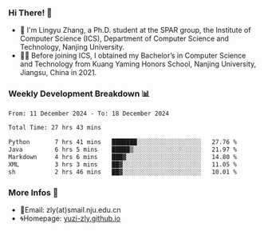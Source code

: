 ### Hi There! 👋 
- 🐳 I'm Lingyu Zhang, a Ph.D. student at the SPAR group, the Institute of Computer Science (ICS), Department of Computer Science and Technology, Nanjing University.
- 🧑‍🎓 Before joining ICS, I obtained my Bachelor’s in Computer Science and Technology from Kuang Yaming Honors School, Nanjing University, Jiangsu, China in 2021.

### Weekly Development Breakdown :bar_chart:

<!--START_SECTION:waka-->

```txt
From: 11 December 2024 - To: 18 December 2024

Total Time: 27 hrs 43 mins

Python       7 hrs 41 mins   ███████░░░░░░░░░░░░░░░░░░   27.76 %
Java         6 hrs 5 mins    █████▒░░░░░░░░░░░░░░░░░░░   21.97 %
Markdown     4 hrs 6 mins    ███▓░░░░░░░░░░░░░░░░░░░░░   14.80 %
XML          3 hrs 3 mins    ██▓░░░░░░░░░░░░░░░░░░░░░░   11.05 %
sh           2 hrs 46 mins   ██▓░░░░░░░░░░░░░░░░░░░░░░   10.01 %
```

<!--END_SECTION:waka-->

<!--
### Github Contributions :octocat:

![](https://raw.githubusercontent.com/yuzi-zly/yuzi-zly/output/github-contribution-grid-snake.svg)              
-->

### More Infos 📖

- 📧Email: zly(at)smail.nju.edu.cn
- 🌀Homepage: [yuzi-zly.github.io](https://yuzi-zly.github.io/)
